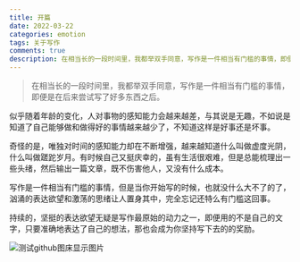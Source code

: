 ```yaml
---
title: 开篇
date: 2022-03-22
categories: emotion
tags: 关于写作
comments: true
description: 在相当长的一段时间里，我都举双手同意，写作是一件相当有门槛的事情，即便是在后来尝试写了好多东西之后。
---
```


> 在相当长的一段时间里，我都举双手同意，写作是一件相当有门槛的事情，即便是在后来尝试写了好多东西之后。

似乎随着年龄的变化，人对事物的感知能力会越来越差，与其说是无趣，不如说是知道了自己能够做和做得好的事情越来越少了，不知道这样是好事还是坏事。

奇怪的是，唯独对时间的感知能力却在不断增强，越来越知道什么叫做虚度光阴，什么叫做蹉跎岁月。有时候自己又挺庆幸的，虽有生活很艰难，但是总能梳理出一些头绪，然后输出一篇文章，既不伤害他人，又没有什么成本。

写作是一件相当有门槛的事情，但是当你开始写的时候，也就没什么大不了的了，汹涌的表达欲望和激荡的思绪让人置身其中，完全忘记还特么有门槛这回事。

持续的，坚挺的表达欲望无疑是写作最原始的动力之一，即便用的不是自己的文字，只要准确地表达了自己的想法，那也会成为你坚持写下去的的奖励。

![测试github图床显示图片](https://cdn.jsdelivr.net/gh/burning1995/imagesCloud/images/bg.jpg)
